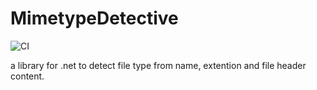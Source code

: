 # MimetypeDetective


![CI](https://github.com/20Devs/MimetypeDetective/workflows/ci/badge.svg)

a library for .net to detect file type from name, extention and file header content.
